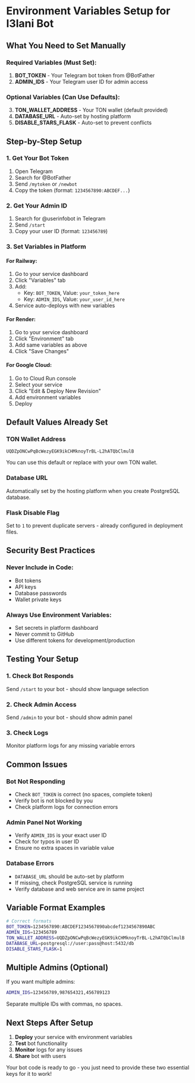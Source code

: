 # Environment Variables Setup for I3lani Bot

## What You Need to Set Manually

### Required Variables (Must Set):
1. **BOT_TOKEN** - Your Telegram bot token from @BotFather
2. **ADMIN_IDS** - Your Telegram user ID for admin access

### Optional Variables (Can Use Defaults):
3. **TON_WALLET_ADDRESS** - Your TON wallet (default provided)
4. **DATABASE_URL** - Auto-set by hosting platform
5. **DISABLE_STARS_FLASK** - Auto-set to prevent conflicts

## Step-by-Step Setup

### 1. Get Your Bot Token
1. Open Telegram
2. Search for @BotFather
3. Send `/mytoken` or `/newbot`
4. Copy the token (format: `1234567890:ABCDEF...`)

### 2. Get Your Admin ID
1. Search for @userinfobot in Telegram
2. Send `/start`
3. Copy your user ID (format: `123456789`)

### 3. Set Variables in Platform

#### For Railway:
1. Go to your service dashboard
2. Click "Variables" tab
3. Add:
   - Key: `BOT_TOKEN`, Value: `your_token_here`
   - Key: `ADMIN_IDS`, Value: `your_user_id_here`
4. Service auto-deploys with new variables

#### For Render:
1. Go to your service dashboard
2. Click "Environment" tab
3. Add same variables as above
4. Click "Save Changes"

#### For Google Cloud:
1. Go to Cloud Run console
2. Select your service
3. Click "Edit & Deploy New Revision"
4. Add environment variables
5. Deploy

## Default Values Already Set

### TON Wallet Address
```
UQDZpONCwPqBcWezyEGK9ikCHMknoyTrBL-L2hATQbClmulB
```
You can use this default or replace with your own TON wallet.

### Database URL
Automatically set by the hosting platform when you create PostgreSQL database.

### Flask Disable Flag
Set to `1` to prevent duplicate servers - already configured in deployment files.

## Security Best Practices

### Never Include in Code:
- Bot tokens
- API keys
- Database passwords
- Wallet private keys

### Always Use Environment Variables:
- Set secrets in platform dashboard
- Never commit to GitHub
- Use different tokens for development/production

## Testing Your Setup

### 1. Check Bot Responds
Send `/start` to your bot - should show language selection

### 2. Check Admin Access
Send `/admin` to your bot - should show admin panel

### 3. Check Logs
Monitor platform logs for any missing variable errors

## Common Issues

### Bot Not Responding
- Check `BOT_TOKEN` is correct (no spaces, complete token)
- Verify bot is not blocked by you
- Check platform logs for connection errors

### Admin Panel Not Working
- Verify `ADMIN_IDS` is your exact user ID
- Check for typos in user ID
- Ensure no extra spaces in variable value

### Database Errors
- `DATABASE_URL` should be auto-set by platform
- If missing, check PostgreSQL service is running
- Verify database and web service are in same project

## Variable Format Examples

```bash
# Correct formats
BOT_TOKEN=1234567890:ABCDEF1234567890abcdef1234567890ABC
ADMIN_IDS=123456789
TON_WALLET_ADDRESS=UQDZpONCwPqBcWezyEGK9ikCHMknoyTrBL-L2hATQbClmulB
DATABASE_URL=postgresql://user:pass@host:5432/db
DISABLE_STARS_FLASK=1
```

## Multiple Admins (Optional)

If you want multiple admins:
```bash
ADMIN_IDS=123456789,987654321,456789123
```
Separate multiple IDs with commas, no spaces.

## Next Steps After Setup

1. **Deploy** your service with environment variables
2. **Test** bot functionality
3. **Monitor** logs for any issues
4. **Share** bot with users

Your bot code is ready to go - you just need to provide these two essential keys for it to work!
